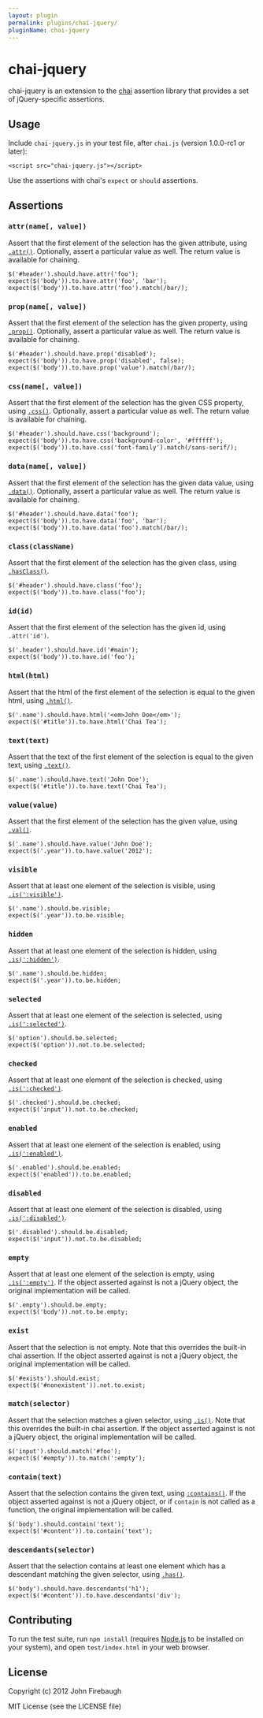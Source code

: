 ```yaml
---
layout: plugin
permalink: plugins/chai-jquery/
pluginName: chai-jquery
---
```


# chai-jquery

chai-jquery is an extension to the [chai](http://chaijs.com/) assertion library that
provides a set of jQuery-specific assertions.

## Usage

Include `chai-jquery.js` in your test file, after `chai.js` (version 1.0.0-rc1 or later):

    <script src="chai-jquery.js"></script>

Use the assertions with chai's `expect` or `should` assertions.

## Assertions

### `attr(name[, value])`
Assert that the first element of the selection has the given attribute, using [`.attr()`](http://api.jquery.com/attr/).
Optionally, assert a particular value as well. The return value is available for chaining.

    $('#header').should.have.attr('foo');
    expect($('body')).to.have.attr('foo', 'bar');
    expect($('body')).to.have.attr('foo').match(/bar/);

### `prop(name[, value])`
Assert that the first element of the selection has the given property, using [`.prop()`](http://api.jquery.com/prop/).
Optionally, assert a particular value as well. The return value is available for chaining.

    $('#header').should.have.prop('disabled');
    expect($('body')).to.have.prop('disabled', false);
    expect($('body')).to.have.prop('value').match(/bar/);

### `css(name[, value])`
Assert that the first element of the selection has the given CSS property, using [`.css()`](http://api.jquery.com/css/).
Optionally, assert a particular value as well. The return value is available for chaining.

    $('#header').should.have.css('background');
    expect($('body')).to.have.css('background-color', '#ffffff');
    expect($('body')).to.have.css('font-family').match(/sans-serif/);

### `data(name[, value])`
Assert that the first element of the selection has the given data value, using [`.data()`](http://api.jquery.com/data/).
Optionally, assert a particular value as well. The return value is available for chaining.

    $('#header').should.have.data('foo');
    expect($('body')).to.have.data('foo', 'bar');
    expect($('body')).to.have.data('foo').match(/bar/);

### `class(className)`
Assert that the first element of the selection has the given class, using [`.hasClass()`](http://api.jquery.com/hasClass/).

    $('#header').should.have.class('foo');
    expect($('body')).to.have.class('foo');

### `id(id)`
Assert that the first element of the selection has the given id, using `.attr('id')`.

    $('.header').should.have.id('#main');
    expect($('body')).to.have.id('foo');

### `html(html)`
Assert that the html of the first element of the selection is equal to the given html, using [`.html()`](http://api.jquery.com/html/).

    $('.name').should.have.html('<em>John Doe</em>');
    expect($('#title')).to.have.html('Chai Tea');

### `text(text)`
Assert that the text of the first element of the selection is equal to the given text, using [`.text()`](http://api.jquery.com/text/).

    $('.name').should.have.text('John Doe');
    expect($('#title')).to.have.text('Chai Tea');

### `value(value)`
Assert that the first element of the selection has the given value, using [`.val()`](http://api.jquery.com/val/).

    $('.name').should.have.value('John Doe');
    expect($('.year')).to.have.value('2012');

### `visible`
Assert that at least one element of the selection is visible, using [`.is(':visible')`](http://api.jquery.com/:visible/).

    $('.name').should.be.visible;
    expect($('.year')).to.be.visible;

### `hidden`
Assert that at least one element of the selection is hidden, using [`.is(':hidden')`](http://api.jquery.com/:hidden/).

    $('.name').should.be.hidden;
    expect($('.year')).to.be.hidden;

### `selected`
Assert that at least one element of the selection is selected, using [`.is(':selected')`](http://api.jquery.com/:selected/).

    $('option').should.be.selected;
    expect($('option')).not.to.be.selected;

### `checked`
Assert that at least one element of the selection is checked, using [`.is(':checked')`](http://api.jquery.com/:checked/).

    $('.checked').should.be.checked;
    expect($('input')).not.to.be.checked;

### `enabled`
Assert that at least one element of the selection is enabled, using [`.is(':enabled')`](http://api.jquery.com/:enabled/).

    $('.enabled').should.be.enabled;
    expect($('enabled')).to.be.enabled;

### `disabled`
Assert that at least one element of the selection is disabled, using [`.is(':disabled')`](http://api.jquery.com/:disabled/).

    $('.disabled').should.be.disabled;
    expect($('input')).not.to.be.disabled;

### `empty`
Assert that at least one element of the selection is empty, using [`.is(':empty')`](http://api.jquery.com/empty-selector/).
If the object asserted against is not a jQuery object, the original implementation will be called.

    $('.empty').should.be.empty;
    expect($('body')).not.to.be.empty;

### `exist`
Assert that the selection is not empty. Note that this overrides the built-in chai assertion. If the object asserted
against is not a jQuery object, the original implementation will be called.

    $('#exists').should.exist;
    expect($('#nonexistent')).not.to.exist;

### `match(selector)`
Assert that the selection matches a given selector, using [`.is()`](http://api.jquery.com/is/). Note that this overrides
the built-in chai assertion. If the object asserted against is not a jQuery object, the original implementation will be called.

    $('input').should.match('#foo');
    expect($('#empty')).to.match(':empty');

### `contain(text)`
Assert that the selection contains the given text, using [`:contains()`](http://api.jquery.com/contains-selector/).
If the object asserted against is not a jQuery object, or if `contain` is not called as a function, the original
implementation will be called.

    $('body').should.contain('text');
    expect($('#content')).to.contain('text');

### `descendants(selector)`
Assert that the selection contains at least one element which has a descendant matching the given selector,
using [`.has()`](http://api.jquery.com/has/).

    $('body').should.have.descendants('h1');
    expect($('#content')).to.have.descendants('div');

## Contributing

To run the test suite, run `npm install` (requires
[Node.js](http://nodejs.org/) to be installed on your system), and open
`test/index.html` in your web browser.

## License

Copyright (c) 2012 John Firebaugh

MIT License (see the LICENSE file)
